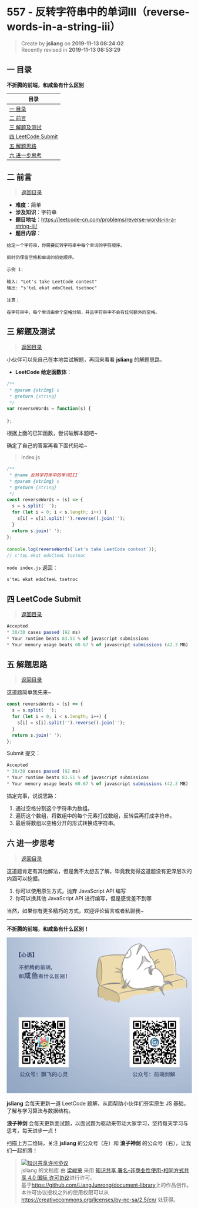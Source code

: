 557 - 反转字符串中的单词III（reverse-words-in-a-string-iii）
===

> Create by **jsliang** on **2019-11-13 08:24:02**  
> Recently revised in **2019-11-13 08:53:29**

## <a name="chapter-one" id="chapter-one"></a>一 目录

**不折腾的前端，和咸鱼有什么区别**

| 目录 |
| --- | 
| [一 目录](#chapter-one) | 
| <a name="catalog-chapter-two" id="catalog-chapter-two"></a>[二 前言](#chapter-two) |
| <a name="catalog-chapter-three" id="catalog-chapter-three"></a>[三 解题及测试](#chapter-three) |
| <a name="catalog-chapter-four" id="catalog-chapter-four"></a>[四 LeetCode Submit](#chapter-four) |
| <a name="catalog-chapter-five" id="catalog-chapter-five"></a>[五 解题思路](#chapter-five) |
| <a name="catalog-chapter-six" id="catalog-chapter-six"></a>[六 进一步思考](#chapter-six) |

## <a name="chapter-two" id="chapter-two"></a>二 前言

> [返回目录](#chapter-one)

* **难度**：简单
* **涉及知识**：字符串
* **题目地址**：https://leetcode-cn.com/problems/reverse-words-in-a-string-iii/
* **题目内容**：

```
给定一个字符串，你需要反转字符串中每个单词的字符顺序。

同时仍保留空格和单词的初始顺序。

示例 1:

输入: "Let's take LeetCode contest"
输出: "s'teL ekat edoCteeL tsetnoc" 

注意：

在字符串中，每个单词由单个空格分隔，并且字符串中不会有任何额外的空格。
```

## <a name="chapter-three" id="chapter-three"></a>三 解题及测试

> [返回目录](#chapter-one)

小伙伴可以先自己在本地尝试解题，再回来看看 **jsliang** 的解题思路。

* **LeetCode 给定函数体**：

```js
/**
 * @param {string} s
 * @return {string}
 */
var reverseWords = function(s) {
    
};
```

根据上面的已知函数，尝试破解本题吧~

确定了自己的答案再看下面代码哈~

> index.js

```js
/**
 * @name 反转字符串中的单词III
 * @param {string} s
 * @return {string}
 */
const reverseWords = (s) => {
  s = s.split(' ');
  for (let i = 0; i < s.length; i++) {
    s[i] = s[i].split('').reverse().join('');
  }
  return s.join(' ');
};

console.log(reverseWords(`Let's take LeetCode contest`));
// s'teL ekat edoCteeL tsetnoc
```

`node index.js` 返回：

```
s'teL ekat edoCteeL tsetnoc
```

## <a name="chapter-four" id="chapter-four"></a>四 LeetCode Submit

> [返回目录](#chapter-one)

```js
Accepted
* 30/30 cases passed (92 ms)
* Your runtime beats 83.51 % of javascript submissions
* Your memory usage beats 60.67 % of javascript submissions (42.3 MB)
```

## <a name="chapter-five" id="chapter-five"></a>五 解题思路

> [返回目录](#chapter-one)

这道题简单我先来~

```js
const reverseWords = (s) => {
  s = s.split(' ');
  for (let i = 0; i < s.length; i++) {
    s[i] = s[i].split('').reverse().join('');
  }
  return s.join(' ');
};
```

Submit 提交：

```js
Accepted
* 30/30 cases passed (92 ms)
* Your runtime beats 83.51 % of javascript submissions
* Your memory usage beats 60.67 % of javascript submissions (42.3 MB)
```

搞定完事，说说思路：

1. 通过空格分割这个字符串为数组。
2. 遍历这个数组，将数组中的每个元素打成数组，反转后再打成字符串。
3. 最后将数组以空格分开的形式转换成字符串。

## <a name="chapter-six" id="chapter-six"></a>六 进一步思考

> [返回目录](#chapter-one)

这道题肯定有其他解法，但是我不太想去了解，毕竟我觉得这道题没有更深层次的内涵可以挖掘。

1. 你可以使用原生方式，抛弃 JavaScript API 编写
2. 你可以换其他 JavaScript API 进行编写，但是感觉差不到哪

当然，如果你有更多精巧的方式，欢迎评论留言或者私聊我~

---

**不折腾的前端，和咸鱼有什么区别！**

![图](../../../public-repertory/img/z-index-small.png)

**jsliang** 会每天更新一道 LeetCode 题解，从而帮助小伙伴们夯实原生 JS 基础，了解与学习算法与数据结构。

**浪子神剑** 会每天更新面试题，以面试题为驱动来带动大家学习，坚持每天学习与思考，每天进步一点！

扫描上方二维码，关注 **jsliang** 的公众号（左）和 **浪子神剑** 的公众号（右），让我们一起折腾！

> <a rel="license" href="http://creativecommons.org/licenses/by-nc-sa/4.0/"><img alt="知识共享许可协议" style="border-width:0" src="https://i.creativecommons.org/l/by-nc-sa/4.0/88x31.png" /></a><br /><span xmlns:dct="http://purl.org/dc/terms/" property="dct:title">jsliang 的文档库</span> 由 <a xmlns:cc="http://creativecommons.org/ns#" href="https://github.com/LiangJunrong/document-library" property="cc:attributionName" rel="cc:attributionURL">梁峻荣</a> 采用 <a rel="license" href="http://creativecommons.org/licenses/by-nc-sa/4.0/">知识共享 署名-非商业性使用-相同方式共享 4.0 国际 许可协议</a>进行许可。<br />基于<a xmlns:dct="http://purl.org/dc/terms/" href="https://github.com/LiangJunrong/document-library" rel="dct:source">https://github.com/LiangJunrong/document-library</a>上的作品创作。<br />本许可协议授权之外的使用权限可以从 <a xmlns:cc="http://creativecommons.org/ns#" href="https://creativecommons.org/licenses/by-nc-sa/2.5/cn/" rel="cc:morePermissions">https://creativecommons.org/licenses/by-nc-sa/2.5/cn/</a> 处获得。